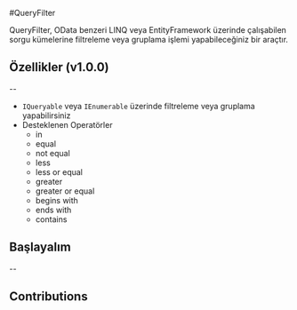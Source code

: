 #QueryFilter

QueryFilter, OData benzeri LINQ veya EntityFramework üzerinde çalışabilen sorgu kümelerine filtreleme veya gruplama işlemi yapabileceğiniz bir araçtır. 


## Özellikler (v1.0.0)
--
* `IQueryable` veya `IEnumerable` üzerinde filtreleme veya gruplama yapabilirsiniz
* Desteklenen Operatörler
  * in
  * equal
  * not equal
  * less
  * less or equal
  * greater
  * greater or equal
  * begins with
  * ends with
  * contains
 


## Başlayalım
--




## Contributions